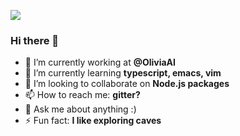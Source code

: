 ![](https://media0.giphy.com/media/hp4AjXQLO4s0hewg4s/giphy.gif)
### Hi there 👋

- 🔭 I’m currently working at **@OliviaAI**
- 🌱 I’m currently learning **typescript, emacs, vim**
- 👯 I’m looking to collaborate on **Node.js packages**
- 📫 How to reach me: **gitter?**
- 💬 Ask me about anything :)
- ⚡ Fun fact: **I like exploring caves**

